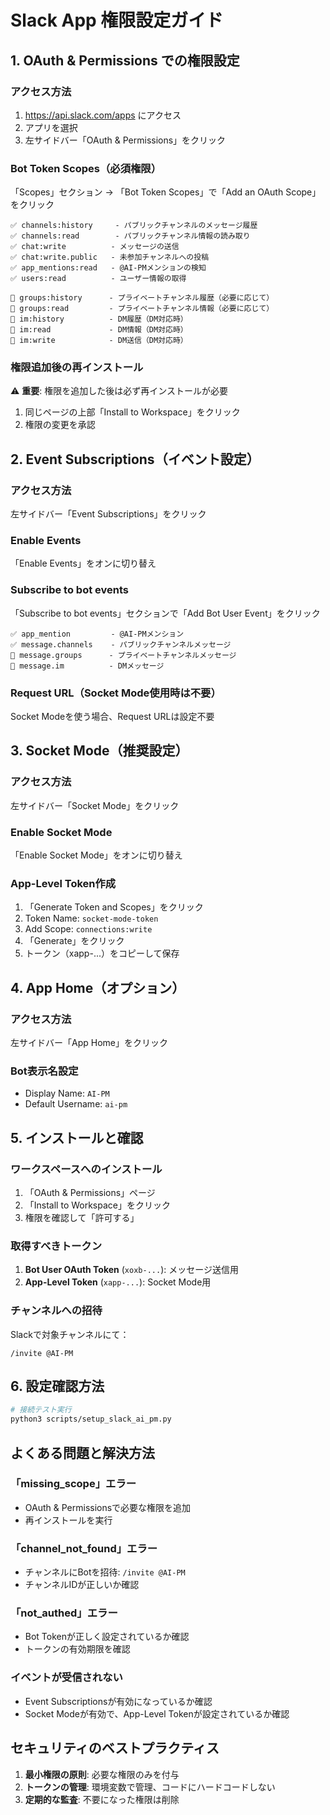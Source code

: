 # Slack App 権限設定ガイド

## 1. OAuth & Permissions での権限設定

### アクセス方法
1. https://api.slack.com/apps にアクセス
2. アプリを選択
3. 左サイドバー「OAuth & Permissions」をクリック

### Bot Token Scopes（必須権限）
「Scopes」セクション → 「Bot Token Scopes」で「Add an OAuth Scope」をクリック

```
✅ channels:history     - パブリックチャンネルのメッセージ履歴
✅ channels:read        - パブリックチャンネル情報の読み取り
✅ chat:write          - メッセージの送信
✅ chat:write.public   - 未参加チャンネルへの投稿
✅ app_mentions:read   - @AI-PMメンションの検知
✅ users:read          - ユーザー情報の取得

🔵 groups:history      - プライベートチャンネル履歴（必要に応じて）
🔵 groups:read         - プライベートチャンネル情報（必要に応じて）
🔵 im:history          - DM履歴（DM対応時）
🔵 im:read             - DM情報（DM対応時）
🔵 im:write            - DM送信（DM対応時）
```

### 権限追加後の再インストール
⚠️ **重要**: 権限を追加した後は必ず再インストールが必要

1. 同じページの上部「Install to Workspace」をクリック
2. 権限の変更を承認

## 2. Event Subscriptions（イベント設定）

### アクセス方法
左サイドバー「Event Subscriptions」をクリック

### Enable Events
「Enable Events」をオンに切り替え

### Subscribe to bot events
「Subscribe to bot events」セクションで「Add Bot User Event」をクリック

```
✅ app_mention         - @AI-PMメンション
✅ message.channels    - パブリックチャンネルメッセージ
🔵 message.groups      - プライベートチャンネルメッセージ
🔵 message.im          - DMメッセージ
```

### Request URL（Socket Mode使用時は不要）
Socket Modeを使う場合、Request URLは設定不要

## 3. Socket Mode（推奨設定）

### アクセス方法
左サイドバー「Socket Mode」をクリック

### Enable Socket Mode
「Enable Socket Mode」をオンに切り替え

### App-Level Token作成
1. 「Generate Token and Scopes」をクリック
2. Token Name: `socket-mode-token`
3. Add Scope: `connections:write`
4. 「Generate」をクリック
5. トークン（xapp-...）をコピーして保存

## 4. App Home（オプション）

### アクセス方法
左サイドバー「App Home」をクリック

### Bot表示名設定
- Display Name: `AI-PM`
- Default Username: `ai-pm`

## 5. インストールと確認

### ワークスペースへのインストール
1. 「OAuth & Permissions」ページ
2. 「Install to Workspace」をクリック
3. 権限を確認して「許可する」

### 取得すべきトークン
1. **Bot User OAuth Token** (`xoxb-...`): メッセージ送信用
2. **App-Level Token** (`xapp-...`): Socket Mode用

### チャンネルへの招待
Slackで対象チャンネルにて：
```
/invite @AI-PM
```

## 6. 設定確認方法

```bash
# 接続テスト実行
python3 scripts/setup_slack_ai_pm.py
```

## よくある問題と解決方法

### 「missing_scope」エラー
- OAuth & Permissionsで必要な権限を追加
- 再インストールを実行

### 「channel_not_found」エラー
- チャンネルにBotを招待: `/invite @AI-PM`
- チャンネルIDが正しいか確認

### 「not_authed」エラー
- Bot Tokenが正しく設定されているか確認
- トークンの有効期限を確認

### イベントが受信されない
- Event Subscriptionsが有効になっているか確認
- Socket Modeが有効で、App-Level Tokenが設定されているか確認

## セキュリティのベストプラクティス

1. **最小権限の原則**: 必要な権限のみを付与
2. **トークンの管理**: 環境変数で管理、コードにハードコードしない
3. **定期的な監査**: 不要になった権限は削除